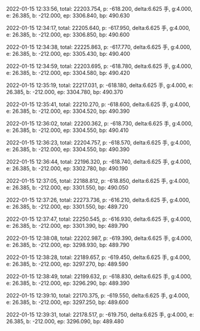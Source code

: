 2022-01-15 12:33:56, total: 22203.754, p: -618.200, delta:6.625 手, g:4.000, e: 26.385, b: -212.000, ep: 3306.840, bp: 490.630

2022-01-15 12:34:17, total: 22205.640, p: -617.950, delta:6.625 手, g:4.000, e: 26.385, b: -212.000, ep: 3306.850, bp: 490.600

2022-01-15 12:34:38, total: 22225.863, p: -617.770, delta:6.625 手, g:4.000, e: 26.385, b: -212.000, ep: 3305.430, bp: 490.400

2022-01-15 12:34:59, total: 22203.695, p: -618.780, delta:6.625 手, g:4.000, e: 26.385, b: -212.000, ep: 3304.580, bp: 490.420

2022-01-15 12:35:19, total: 22217.031, p: -618.180, delta:6.625 手, g:4.000, e: 26.385, b: -212.000, ep: 3304.780, bp: 490.370

2022-01-15 12:35:41, total: 22210.270, p: -618.600, delta:6.625 手, g:4.000, e: 26.385, b: -212.000, ep: 3304.520, bp: 490.390

2022-01-15 12:36:02, total: 22200.362, p: -618.730, delta:6.625 手, g:4.000, e: 26.385, b: -212.000, ep: 3304.550, bp: 490.410

2022-01-15 12:36:23, total: 22204.757, p: -618.570, delta:6.625 手, g:4.000, e: 26.385, b: -212.000, ep: 3304.550, bp: 490.390

2022-01-15 12:36:44, total: 22196.320, p: -618.740, delta:6.625 手, g:4.000, e: 26.385, b: -212.000, ep: 3302.780, bp: 490.190

2022-01-15 12:37:05, total: 22188.812, p: -618.850, delta:6.625 手, g:4.000, e: 26.385, b: -212.000, ep: 3301.550, bp: 490.050

2022-01-15 12:37:26, total: 22273.736, p: -616.210, delta:6.625 手, g:4.000, e: 26.385, b: -212.000, ep: 3301.550, bp: 489.720

2022-01-15 12:37:47, total: 22250.545, p: -616.930, delta:6.625 手, g:4.000, e: 26.385, b: -212.000, ep: 3301.390, bp: 489.790

2022-01-15 12:38:08, total: 22202.987, p: -619.390, delta:6.625 手, g:4.000, e: 26.385, b: -212.000, ep: 3298.930, bp: 489.790

2022-01-15 12:38:28, total: 22189.657, p: -619.450, delta:6.625 手, g:4.000, e: 26.385, b: -212.000, ep: 3297.270, bp: 489.590

2022-01-15 12:38:49, total: 22199.632, p: -618.830, delta:6.625 手, g:4.000, e: 26.385, b: -212.000, ep: 3296.290, bp: 489.390

2022-01-15 12:39:10, total: 22170.375, p: -619.550, delta:6.625 手, g:4.000, e: 26.385, b: -212.000, ep: 3297.250, bp: 489.600

2022-01-15 12:39:31, total: 22178.517, p: -619.750, delta:6.625 手, g:4.000, e: 26.385, b: -212.000, ep: 3296.090, bp: 489.480
